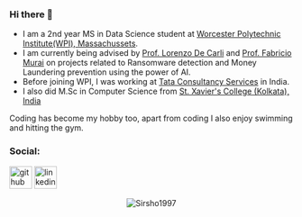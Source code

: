 ### Hi there 👋

- I am a 2nd year MS in Data Science student at [Worcester Polytechnic Institute(WPI), Massachussets](https://www.wpi.edu/). 
- I am currently being advised by [Prof. Lorenzo De Carli](https://web.cs.wpi.edu/~ldecarli/) and [Prof. Fabricio Murai](https://murai.dcc.ufmg.br/) on projects related to Ransomware detection and Money Laundering prevention using the power of AI. 
- Before joining WPI, I was working at [Tata Consultancy Services](https://www.tcs.com/) in India.
- I also did M.Sc in Computer Science from [St. Xavier's College (Kolkata), India](https://www.sxccal.edu/)


Coding has become my hobby too, apart from coding I also enjoy swimming and hitting the gym.



<!--
**Sirsho1997/Sirsho1997** is a ✨ _special_ ✨ repository because its `README.md` (this file) appears on your GitHub profile.

Here are some ideas to get you started:

- 🔭 I’m currently working on ...
- 🌱 I’m currently learning ...
- 👯 I’m looking to collaborate on ...
- 🤔 I’m looking for help with ...
- 💬 Ask me about ...
- 📫 How to reach me: ...
- 😄 Pronouns: ...
- ⚡ Fun fact: ...
-->

### Social:
[<img src='https://github.githubassets.com/images/modules/logos_page/Octocat.png' alt='github' height='40'>](https://github.com/Sirsho1997)
[<img src='https://cdn-icons-png.flaticon.com/512/174/174857.png' alt='linkedin' height='40'>](https://www.linkedin.com/in/sirshendu-ganguly)

<!--[<img src='https://cdn-icons-png.flaticon.com/512/174/174857.png' alt='linkedin' height='40'>]([(https://www.linkedin.com/in/sirshendu-ganguly)](https://www.linkedin.com/in/sirshendu-ganguly)  -->


<!-- Got to know about this following part from user @timashan (https://github.com/timashan) -->
<div align="center"><img src="https://github-readme-streak-stats.herokuapp.com/?user=Sirsho1997&theme=graywhite&hide_border=true&stroke=0000&background=0D1117&ring=00bfbf&fire=00bfbf&currStreakLabel=00bfbf" alt="Sirsho1997" /></div>
